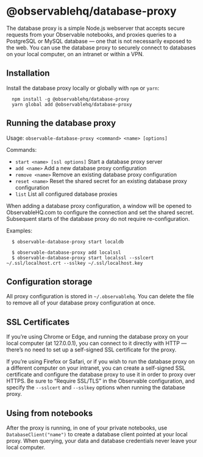 # @observablehq/database-proxy

The database proxy is a simple Node.js webserver that accepts secure requests from your Observable notebooks, and proxies queries to a PostgreSQL or MySQL database — one that is not necessarily exposed to the web. You can use the database proxy to securely connect to databases on your local computer, on an intranet or within a VPN.

## Installation

Install the database proxy locally or globally with `npm` or `yarn`:

```
  npm install -g @observablehq/database-proxy
  yarn global add @observablehq/database-proxy
```

## Running the database proxy

Usage: `observable-database-proxy <command> <name> [options]`

Commands:

- `start <name> [ssl options]` Start a database proxy server
- `add <name>` Add a new database proxy configuration
- `remove <name>` Remove an existing database proxy configuration
- `reset <name>` Reset the shared secret for an existing database proxy configuration
- `list` List all configured database proxies

When adding a database proxy configuration, a window will be opened to ObservableHQ.com to configure the connection and set the shared secret. Subsequent starts of the database proxy do not require re-configuration.

Examples:

```
  $ observable-database-proxy start localdb

  $ observable-database-proxy add localssl
  $ observable-database-proxy start localssl --sslcert ~/.ssl/localhost.crt --sslkey ~/.ssl/localhost.key
```

## Configuration storage

All proxy configuration is stored in `~/.observablehq`. You can delete the file to remove all of your database proxy configuration at once.

## SSL Certificates

If you’re using Chrome or Edge, and running the database proxy on your local computer (at 127.0.0.1), you can connect to it directly with HTTP — there’s no need to set up a self-signed SSL certificate for the proxy.

If you’re using Firefox or Safari, or if you wish to run the database proxy on a different computer on your intranet, you can create a self-signed SSL certificate and configure the database proxy to use it in order to proxy over HTTPS. Be sure to “Require SSL/TLS” in the Observable configuration, and specify the `--sslcert` and `--sslkey` options when running the database proxy.

## Using from notebooks

After the proxy is running, in one of your private notebooks, use `DatabaseClient("name")` to create a database client pointed at your local proxy. When querying, your data and database credentials never leave your local computer.
